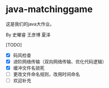 # java-matchinggame

这是我们的java大作业。

By 史曜睿 王彦博 夏泽

[TODO]
- [x] 码风检查
- [x] 进阶网络传输（双向网络传输、优化代码逻辑）
- [x] 缓冲文件名锁死
- [ ] 更改文件命名规则，改用时间命名
- [ ] 欢迎补充